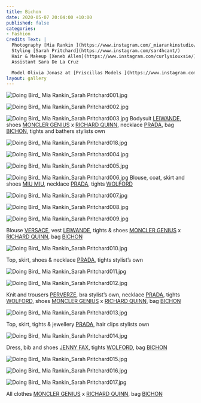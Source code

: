 ```yaml
---
title: Bichon
date: 2020-05-07 20:04:00 +10:00
published: false
categories:
- Fashion
Credits Text: |
  Photography [Mia Rankin ](https://www.instagram.com/_miarankinstudio/)
  Styling [Sarah Pritchard](https://www.instagram.com/sar4hcant/)
  Hair & Makeup [Xeneb Allen](https://www.instagram.com/curlysiouxsie/) using products by [Kevin Murphy](https://www.instagram.com/kevin.murphy/)
  Assistant Sara De La Cruz

  Model Olivia Jonasz at [Priscillas Models ](https://www.instagram.com/priscillasmodels/)
layout: gallery
---
```


![Doing Bird_ Mia Rankin_Sarah Pritchard001.jpg](/uploads/Doing%20Bird_%20Mia%20Rankin_Sarah%20Pritchard001.jpg)

![Doing Bird_ Mia Rankin_Sarah Pritchard002.jpg](/uploads/Doing%20Bird_%20Mia%20Rankin_Sarah%20Pritchard002.jpg)

![Doing Bird_ Mia Rankin_Sarah Pritchard003.jpg](/uploads/Doing%20Bird_%20Mia%20Rankin_Sarah%20Pritchard003.jpg) 
Bodysuit [LEIWANDE](https://www.instagram.com/leinwande_official/), shoes [MONCLER GENIUS](https://www.instagram.com/moncler/) x [RICHARD QUINN](https://www.instagram.com/richardquinn/), necklace [PRADA](https://www.instagram.com/prada/), bag [BICHON](https://www.instagram.com/bichon_pockets/), tights and bathers stylists own

![Doing Bird_ Mia Rankin_Sarah Pritchard018.jpg](/uploads/Doing%20Bird_%20Mia%20Rankin_Sarah%20Pritchard018.jpg)

![Doing Bird_ Mia Rankin_Sarah Pritchard004.jpg](/uploads/Doing%20Bird_%20Mia%20Rankin_Sarah%20Pritchard004.jpg)

![Doing Bird_ Mia Rankin_Sarah Pritchard005.jpg](/uploads/Doing%20Bird_%20Mia%20Rankin_Sarah%20Pritchard005.jpg)

![Doing Bird_ Mia Rankin_Sarah Pritchard006.jpg](/uploads/Doing%20Bird_%20Mia%20Rankin_Sarah%20Pritchard006.jpg)
Blouse, coat, skirt and shoes [MIU MIU](https://www.instagram.com/miumiu/), necklace [PRADA](https://www.instagram.com/prada/), tights [WOLFORD](https://www.instagram.com/wolford/)

![Doing Bird_ Mia Rankin_Sarah Pritchard007.jpg](/uploads/Doing%20Bird_%20Mia%20Rankin_Sarah%20Pritchard007.jpg)

![Doing Bird_ Mia Rankin_Sarah Pritchard008.jpg](/uploads/Doing%20Bird_%20Mia%20Rankin_Sarah%20Pritchard008.jpg)

![Doing Bird_ Mia Rankin_Sarah Pritchard009.jpg](/uploads/Doing%20Bird_%20Mia%20Rankin_Sarah%20Pritchard009.jpg)

Blouse [VERSACE](https://www.instagram.com/versace/), vest [LEIWANDE](https://www.instagram.com/leinwande_official/), tights & shoes [MONCLER GENIUS](https://www.instagram.com/moncler/) x [RICHARD QUINN](https://www.instagram.com/richardquinn/), bag [BICHON](https://www.instagram.com/bichon_pockets/)

![Doing Bird_ Mia Rankin_Sarah Pritchard010.jpg](/uploads/Doing%20Bird_%20Mia%20Rankin_Sarah%20Pritchard010.jpg)

Top, skirt, shoes & necklace [PRADA](https://www.instagram.com/prada/), tights stylist’s own

![Doing Bird_ Mia Rankin_Sarah Pritchard011.jpg](/uploads/Doing%20Bird_%20Mia%20Rankin_Sarah%20Pritchard011.jpg)

![Doing Bird_ Mia Rankin_Sarah Pritchard012.jpg](/uploads/Doing%20Bird_%20Mia%20Rankin_Sarah%20Pritchard012.jpg)

Knit and trousers [PERVERZE](https://www.instagram.com/perverze_official/), bra stylist’s own, necklace [PRADA](https://www.instagram.com/prada/), tights
[WOLFORD](https://www.instagram.com/wolford/), shoes [MONCLER GENIUS](https://www.instagram.com/moncler/) x [RICHARD QUINN](https://www.instagram.com/richardquinn/), bag [BICHON](https://www.instagram.com/bichon_pockets/)

![Doing Bird_ Mia Rankin_Sarah Pritchard013.jpg](/uploads/Doing%20Bird_%20Mia%20Rankin_Sarah%20Pritchard013.jpg)

Top, skirt, tights & jewellery [PRADA](https://www.instagram.com/prada/), hair clips stylists own

![Doing Bird_ Mia Rankin_Sarah Pritchard014.jpg](/uploads/Doing%20Bird_%20Mia%20Rankin_Sarah%20Pritchard014.jpg)

Dress, bib and shoes [JENNY FAX](https://www.instagram.com/jennyfax.official/), tights [WOLFORD](https://www.instagram.com/wolford/), bag [BICHON](https://www.instagram.com/bichon_pockets/)

![Doing Bird_ Mia Rankin_Sarah Pritchard015.jpg](/uploads/Doing%20Bird_%20Mia%20Rankin_Sarah%20Pritchard015.jpg)

![Doing Bird_ Mia Rankin_Sarah Pritchard016.jpg](/uploads/Doing%20Bird_%20Mia%20Rankin_Sarah%20Pritchard016.jpg)

![Doing Bird_ Mia Rankin_Sarah Pritchard017.jpg](/uploads/Doing%20Bird_%20Mia%20Rankin_Sarah%20Pritchard017.jpg)

All clothes [MONCLER GENIUS](https://www.instagram.com/moncler/) x [RICHARD QUINN](https://www.instagram.com/richardquinn/), bag [BICHON](https://www.instagram.com/bichon_pockets/) 


